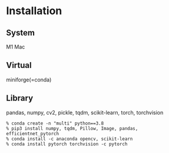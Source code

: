 # Installation

## System
M1 Mac

## Virtual
miniforge(=conda)

## Library
pandas, numpy, cv2, pickle, tqdm, scikit-learn, torch, torchvision

```
% conda create -n "multi" python==3.8
% pip3 install numpy, tqdm, Pillow, Image, pandas, efficientnet_pytorch
% conda install -c anaconda opencv, scikit-learn
% conda install pytorch torchvision -c pytorch
```